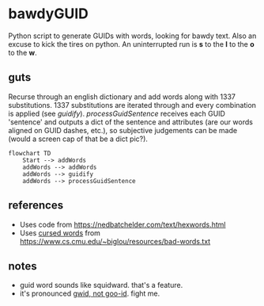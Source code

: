# bawdyGUID
Python script to generate GUIDs with words, looking for bawdy text. Also an excuse to kick the tires on python. An uninterrupted run is **s** to the **l** to the **o** to the **w**.

## guts
Recurse through an english dictionary and add words along with 1337 substitutions. 1337 substitutions are iterated through and every combination is applied (see *guidify*). *processGuidSentence* receives each GUID 'sentence' and outputs a dict of the sentence and attributes (are our words aligned on GUID dashes, etc.), so subjective judgements can be made (would a screen cap of that be a dict pic?).

```mermaid
flowchart TD
    Start --> addWords
    addWords --> addWords
    addWords --> guidify
    addWords --> processGuidSentence
```

## references
- Uses code from https://nedbatchelder.com/text/hexwords.html
- Uses [cursed words](https://southparkstudios.mtvnimages.com/images/south_park/episode_thumbnails/s05e02_720.jpg?width=285) from https://www.cs.cmu.edu/~biglou/resources/bad-words.txt

## notes
- guid word sounds like squidward. that's a feature.
- it's pronounced [gwid, not goo-id](https://docs.google.com/forms/d/1YV-fP7hhEUssx-u9o1hlI9o7Lljy5dRkf7hvEyO2t0Y). fight me. 